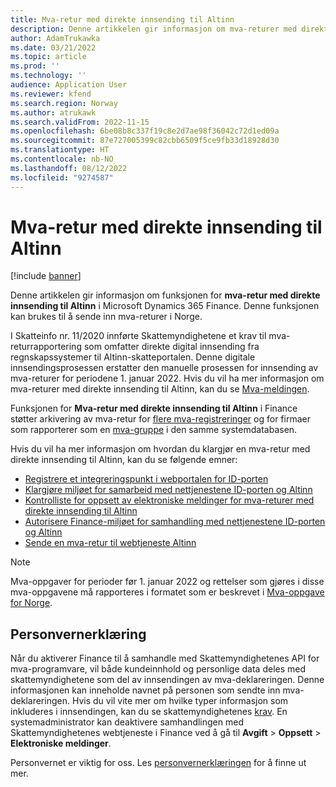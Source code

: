 ```yaml
---
title: Mva-retur med direkte innsending til Altinn
description: Denne artikkelen gir informasjon om mva-returer med direkte innsending til Altinn-funksjonen, som kan brukes til å sende mva-returer i Norge.
author: AdamTrukawka
ms.date: 03/21/2022
ms.topic: article
ms.prod: ''
ms.technology: ''
audience: Application User
ms.reviewer: kfend
ms.search.region: Norway
ms.author: atrukawk
ms.search.validFrom: 2022-11-15
ms.openlocfilehash: 6be08b8c337f19c8e2d7ae98f36042c72d1ed09a
ms.sourcegitcommit: 87e727005399c82cbb6509f5ce9fb33d18928d30
ms.translationtype: HT
ms.contentlocale: nb-NO
ms.lasthandoff: 08/12/2022
ms.locfileid: "9274587"
---
```

# <a name="vat-return-with-direct-submission-to-altinn"></a>Mva-retur med direkte innsending til Altinn

[!include [banner](../includes/banner.md)]

Denne artikkelen gir informasjon om funksjonen for **mva-retur med direkte innsending til Altinn** i Microsoft Dynamics 365 Finance. Denne funksjonen kan brukes til å sende inn mva-returer i Norge.

I Skatteinfo nr. 11/2020 innførte Skattemyndighetene et krav til mva-returrapportering som omfatter direkte digital innsending fra regnskapssystemer til Altinn-skatteportalen. Denne digitale innsendingsprosessen erstatter den manuelle prosessen for innsending av mva-returer for periodene 1. januar 2022. Hvis du vil ha mer informasjon om mva-returer med direkte innsending til Altinn, kan du se [Mva-meldingen](https://skatteetaten.github.io/mva-meldingen/english/).

Funksjonen for **Mva-retur med direkte innsending til Altinn** i Finance støtter arkivering av mva-retur for [flere mva-registreringer](emea-multiple-vat-registration-numbers.md) og for firmaer som rapporterer som en [mva-gruppe](emea-nor-vat-return-setup.md#vat-group) i den samme systemdatabasen.

Hvis du vil ha mer informasjon om hvordan du klargjør en mva-retur med direkte innsending til Altinn, kan du se følgende emner:

- [Registrere et integreringspunkt i webportalen for ID-porten](emea-nor-vat-return-integration-point.md)
- [Klargjøre miljøet for samarbeid med nettjenestene ID-porten og Altinn](emea-nor-vat-return-setup.md)
- [Kontrolliste for oppsett av elektroniske meldinger for mva-returer med direkte innsending til Altinn](emea-nor-vat-return-checklist.md)
- [Autorisere Finance-miljøet for samhandling med nettjenestene ID-porten og Altinn](emea-nor-vat-return-authorization.md)
- [Sende en mva-retur til webtjeneste Altinn](emea-nor-vat-return-submission.md)

> [!NOTE]
> Mva-oppgaver for perioder før 1. januar 2022 og rettelser som gjøres i disse mva-oppgavene må rapporteres i formatet som er beskrevet i [Mva-oppgave for Norge](emea-nor-sales-tax-payment-report.md).

## <a name="privacy-notice"></a>Personvernerklæring

Når du aktiverer Finance til å samhandle med Skattemyndighetenes API for mva-programvare, vil både kundeinnhold og personlige data deles med skattemyndighetene som del av innsendingen av mva-deklareringen. Denne informasjonen kan inneholde navnet på personen som sendte inn mva-deklareringen. Hvis du vil vite mer om hvilke typer informasjon som inkluderes i innsendingen, kan du se skattemyndighetenes [krav](https://go.microsoft.com/fwlink/?linkid=2178205). En systemadministrator kan deaktivere samhandlingen med Skattemyndighetenes webtjeneste i Finance ved å gå til **Avgift** \> **Oppsett** \> **Elektroniske meldinger**.

Personvernet er viktig for oss. Les [personvernerklæringen](https://go.microsoft.com/fwlink/?LinkId=521839) for å finne ut mer.
